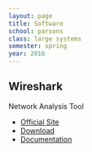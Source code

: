 ```yaml
---
layout: page
title: Software
school: parsons
class: large systems
semester: spring
year: 2016
---
```


## Wireshark
Network Analysis Tool

* [Official Site](https://www.wireshark.org/)
* [Download](https://www.wireshark.org/#download)
* [Documentation](https://www.wireshark.org/docs/wsug_html/)